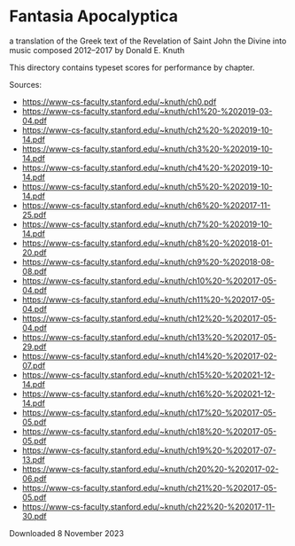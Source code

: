 Fantasia Apocalyptica
======================

a translation of the Greek text of the Revelation of Saint John the Divine into music
composed 2012–2017 by Donald E. Knuth

This directory contains typeset scores for performance by chapter.

Sources:

* https://www-cs-faculty.stanford.edu/~knuth/ch0.pdf
* https://www-cs-faculty.stanford.edu/~knuth/ch1%20-%202019-03-04.pdf
* https://www-cs-faculty.stanford.edu/~knuth/ch2%20-%202019-10-14.pdf
* https://www-cs-faculty.stanford.edu/~knuth/ch3%20-%202019-10-14.pdf
* https://www-cs-faculty.stanford.edu/~knuth/ch4%20-%202019-10-14.pdf
* https://www-cs-faculty.stanford.edu/~knuth/ch5%20-%202019-10-14.pdf
* https://www-cs-faculty.stanford.edu/~knuth/ch6%20-%202017-11-25.pdf
* https://www-cs-faculty.stanford.edu/~knuth/ch7%20-%202019-10-14.pdf
* https://www-cs-faculty.stanford.edu/~knuth/ch8%20-%202018-01-20.pdf
* https://www-cs-faculty.stanford.edu/~knuth/ch9%20-%202018-08-08.pdf
* https://www-cs-faculty.stanford.edu/~knuth/ch10%20-%202017-05-04.pdf
* https://www-cs-faculty.stanford.edu/~knuth/ch11%20-%202017-05-04.pdf
* https://www-cs-faculty.stanford.edu/~knuth/ch12%20-%202017-05-04.pdf
* https://www-cs-faculty.stanford.edu/~knuth/ch13%20-%202017-05-29.pdf
* https://www-cs-faculty.stanford.edu/~knuth/ch14%20-%202017-02-07.pdf
* https://www-cs-faculty.stanford.edu/~knuth/ch15%20-%202021-12-14.pdf
* https://www-cs-faculty.stanford.edu/~knuth/ch16%20-%202021-12-14.pdf
* https://www-cs-faculty.stanford.edu/~knuth/ch17%20-%202017-05-05.pdf
* https://www-cs-faculty.stanford.edu/~knuth/ch18%20-%202017-05-05.pdf
* https://www-cs-faculty.stanford.edu/~knuth/ch19%20-%202017-07-13.pdf
* https://www-cs-faculty.stanford.edu/~knuth/ch20%20-%202017-02-06.pdf
* https://www-cs-faculty.stanford.edu/~knuth/ch21%20-%202017-05-05.pdf
* https://www-cs-faculty.stanford.edu/~knuth/ch22%20-%202017-11-30.pdf

Downloaded 8 November 2023

